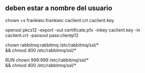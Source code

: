 
## deben estar a nombre del usuario
chown +x frankieic:frankieic  caclient.crt caclient.key

openssl pkcs12 -export -out certificate.pfx -inkey caclient.key -in caclient.crt -passout pass:clientp12





chown rabbitmq:rabbitmq /etc/rabbitmq/ssl/* \
    && chmod 400 /etc/rabbitmq/ssl/*
    
RUN chown 999:999 /etc/rabbitmq/ssl/* \
    && chmod 400 /etc/rabbitmq/ssl/*